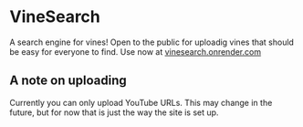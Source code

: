 # VineSearch
A search engine for vines! Open to the public for uploadig vines that should be easy for everyone to find.
Use now at [vinesearch.onrender.com](https://vinesearch.onrender.com)

## A note on uploading
Currently you can only upload YouTube URLs. This may change in the future, but for now that is just the way the site is set up.